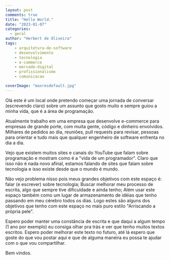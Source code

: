 ```yaml
---
layout: post
comments: true
title: "Hello World."
date: "2023-01-07"
categories: 
  - geral
author: "Herbert de Oliveira"
tags:
    - arquitetura-de-software
    - desenvolvimento
    - tecnologia
    - e-commerce
    - mercado-digital
    - profissionalismo
    - comunicacao

coverImage: "maxresdefault.jpg"
---
```


Olá este é um local onde pretendo começar uma jornada de conversar (escrevendo claro) sobre um assunto que gosto muito e sempre guiou a minha vida, que é a área de programação.

Atualmente trabalho em uma empresa que desenvolve e-commerce para empresas de grande porte, com muita gente, código e dinheiro envolvidos. Milhares de pedidos ao dia, reuniões, pull requests para revisar, pessoas para orientar e tudo mais que qualquer engenheiro de software enfrenta no dia a dia.

Vejo que existem muitos sites e canais do YouTube que falam sobre programação e mostram como é a "vida de um programador". Claro que isso não é nada novo afinal, estamos falando de sites que falam sobre tecnologia e isso existe desde que o mundo é mundo.

Não vejo problema nisso pois meus grandes objetivos com este espaço é: falar (e escrever) sobre tecnologia; Buscar melhorar meu processo de escrita, algo que sempre tive dificuldade e ainda tenho; Além usar este espaço também como um lugar de armazenamento de idéias que tenho passando em meu cérebro todos os dias. Logo estes são alguns dos objetivos que tenho com este espaço no mais puro estilo "Arriscando a própria pele".

Espero poder manter uma constância de escrita e que daqui a algum tempo (1 ano por exemplo) eu consiga olhar pra trás e ver que tenho muitos textos escritos. Espero poder melhorar este texto no futuro, até lá espero que goste do que vou postar aqui e que de alguma maneira eu possa te ajudar com o que vou compartilhar.

Bem vindos.
